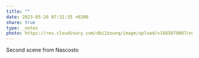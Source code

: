 ```yaml
---
title: ""
date: 2023-05-26 07:31:35 +0200
share: true
type: _notes
photo: https://res.cloudinary.com/dbi2zounq/image/upload/v1685079087/nxzqtyev4bd2cftxm1jx.jpg
---
```

Second scene from Nascosto
